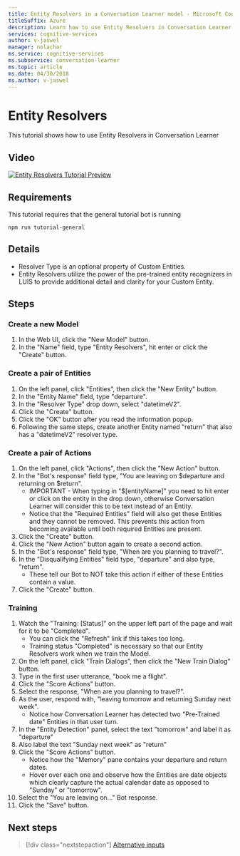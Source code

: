 ```yaml
---
title: Entity Resolvers in a Conversation Learner model - Microsoft Cognitive Services| Microsoft Docs
titleSuffix: Azure
description: Learn how to use Entity Resolvers in Conversation Learner.
services: cognitive-services
author: v-jaswel
manager: nolachar
ms.service: cognitive-services
ms.subservice: conversation-learner
ms.topic: article
ms.date: 04/30/2018
ms.author: v-jaswel
---
```


# Entity Resolvers

This tutorial shows how to use Entity Resolvers in Conversation Learner

## Video

[![Entity Resolvers Tutorial Preview](https://aka.ms/cl_Tutorial_v3_EntityResolvers_Preview)](https://aka.ms/cl_Tutorial_v3_EntityResolvers)

## Requirements
This tutorial requires that the general tutorial bot is running

	npm run tutorial-general

## Details

- Resolver Type is an optional property of Custom Entities.
- Entity Resolvers utilize the power of the pre-trained entity recognizers in LUIS to provide additional detail and clarity for your Custom Entity.

## Steps

### Create a new Model

1. In the Web UI, click the "New Model" button.
2. In the "Name" field, type "Entity Resolvers", hit enter or click the "Create" button.

### Create a pair of Entities

1. On the left panel, click "Entities", then click the "New Entity" button.
2. In the "Entity Name" field, type "departure".
3. In the "Resolver Type" drop down, select "datetimeV2".
4. Click the "Create" button.
5. Click the "OK" button after you read the information popup.
6. Following the same steps, create another Entity named "return" that also has a "datetimeV2" resolver type.

### Create a pair of Actions

1. On the left panel, click "Actions", then click the "New Action" button.
2. In the "Bot's response" field type, "You are leaving on $departure and returning on $return".
	- IMPORTANT - When typing in "$[entityName]" you need to hit enter or click on the entity in the drop down, otherwise Conversation Learner will consider this to be text instead of an Entity.
	- Notice that the "Required Entities" field will also get these Entities and they cannot be removed. This prevents this action from becoming available until both required Entities are present.
3. Click the "Create" button.
4. Click the "New Action" button again to create a second action.
5. In the "Bot's response" field type, "When are you planning to travel?".
6. In the "Disqualifying Entities" field type, "departure" and also type, "return".
	- These tell our Bot to NOT take this action if either of these Entities contain a value.
7. Click the "Create" button.


### Training

1. Watch the "Training: [Status]" on the upper left part of the page and wait for it to be "Completed".
	- You can click the "Refresh" link if this takes too long.
	- Training status "Completed" is necessary so that our Entity Resolvers work when we train the Model.
2. On the left panel, click "Train Dialogs", then click the "New Train Dialog" button.
3. Type in the first user utterance, "book me a flight". 
4. Click the "Score Actions" button.
5. Select the response, "When are you planning to travel?".
6. As the user, respond with, "leaving tomorrow and returning Sunday next week".
	- Notice how Conversation Learner has detected two "Pre-Trained date" Entities in that user turn.
7. In the "Entity Detection" panel, select the text "tomorrow" and label it as "departure"
8. Also label the text "Sunday next week" as "return"
9. Click the "Score Actions" button.
	- Notice how the "Memory" pane contains your departure and return dates.
	- Hover over each one and observe how the Entities are date objects which clearly capture the actual calendar date as opposed to "Sunday" or "tomorrow".
10. Select the "You are leaving on..." Bot response.
11. Click the "Save" button.

## Next steps

> [!div class="nextstepaction"]
> [Alternative inputs](./10-alternative-inputs.md)

